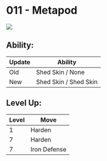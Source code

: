 # 011 - Metapod
![][011]

## Ability:

Update | Ability
---    | ---
Old    | Shed Skin / None
New    | Shed Skin / Shed Skin

## Level Up:

Level | Move
---   | ---
  1   | Harden
  7   | Harden
  7   | Iron Defense



[011]: /img/pokemon/011.png
